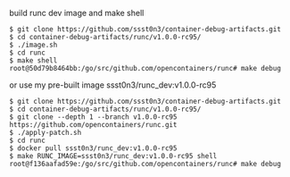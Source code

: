 build runc dev image and make shell

```
$ git clone https://github.com/ssst0n3/container-debug-artifacts.git
$ cd container-debug-artifacts/runc/v1.0.0-rc95/
$ ./image.sh
$ cd runc
$ make shell
root@50d79b8464bb:/go/src/github.com/opencontainers/runc# make debug
```

or use my pre-built image ssst0n3/runc_dev:v1.0.0-rc95

```
$ git clone https://github.com/ssst0n3/container-debug-artifacts.git
$ cd container-debug-artifacts/runc/v1.0.0-rc95/
$ git clone --depth 1 --branch v1.0.0-rc95 https://github.com/opencontainers/runc.git
$ ./apply-patch.sh
$ cd runc
$ docker pull ssst0n3/runc_dev:v1.0.0-rc95
$ make RUNC_IMAGE=ssst0n3/runc_dev:v1.0.0-rc95 shell
root@f136aafad59e:/go/src/github.com/opencontainers/runc# make debug
```
